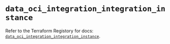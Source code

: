 # `data_oci_integration_integration_instance`

Refer to the Terraform Registory for docs: [`data_oci_integration_integration_instance`](https://registry.terraform.io/providers/oracle/oci/6.18.0/docs/data-sources/integration_integration_instance).
